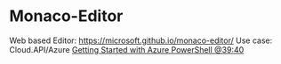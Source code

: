# Monaco-Editor
Web based Editor: https://microsoft.github.io/monaco-editor/ Use case: Cloud.API/Azure [Getting Started with Azure PowerShell @39:40](https://youtu.be/RQMdJ-9-lxY?t=2380)
